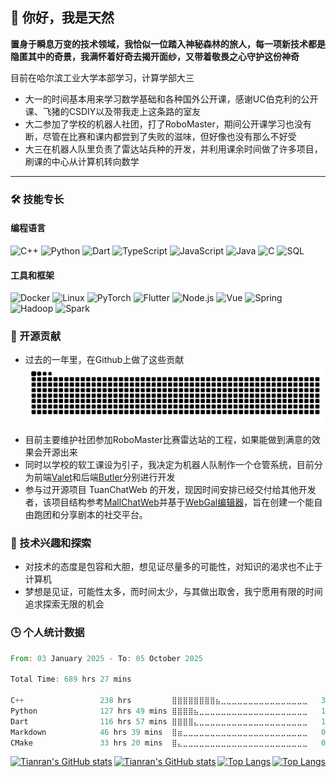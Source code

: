 ## 👋 你好，我是天然

**置身于瞬息万变的技术领域，我恰似一位踏入神秘森林的旅人，每一项新技术都是隐匿其中的奇景，我满怀着好奇去揭开面纱，又带着敬畏之心守护这份神奇**

目前在哈尔滨工业大学本部学习，计算学部大三
- 大一的时间基本用来学习数学基础和各种国外公开课，感谢UC伯克利的公开课、飞猪的CSDIY以及带我走上这条路的室友
- 大二参加了学校的机器人社团，打了RoboMaster，期间公开课学习也没有断，尽管在比赛和课内都尝到了失败的滋味，但好像也没有那么不好受
- 大三在机器人队里负责了雷达站兵种的开发，并利用课余时间做了许多项目，刷课的中心从计算机转向数学

---

### 🛠️ 技能专长
#### 编程语言
![C++](https://img.shields.io/badge/-C++-000?&logo=c%2b%2b&logoColor=00599C)
![Python](https://img.shields.io/badge/-Python-000?&logo=Python)
![Dart](https://img.shields.io/badge/-Dart-000?logo=Dart)
![TypeScript](https://img.shields.io/badge/-TypeScript-000?&logo=TypeScript)
![JavaScript](https://img.shields.io/badge/-JavaScript-000?&logo=JavaScript) 
![Java](https://img.shields.io/badge/-Java-000?&logo=Java)
![C](https://img.shields.io/badge/-C-000?&logo=C)
![SQL](https://img.shields.io/badge/-SQL-000?&logo=MySQL)

#### 工具和框架
![Docker](https://img.shields.io/badge/-Docker-000?&logo=Docker)
![Linux](https://img.shields.io/badge/-Linux-000?&logo=Linux)
![PyTorch](https://img.shields.io/badge/-PyTorch-000?&logo=PyTorch)
![Flutter](https://img.shields.io/badge/-Flutter-000?logo=Flutter)
![Node.js](https://img.shields.io/badge/-Node-000?&logo=nodedotjs)
![Vue](https://img.shields.io/badge/-Vue-000?&logo=vuedotjs)
![Spring](https://img.shields.io/badge/-Spring-000?&logo=Spring)
![Hadoop](https://img.shields.io/badge/-Hadoop-000?&logo=apachehadoop)
![Spark](https://img.shields.io/badge/-Spark-000?&logo=apachespark)

### 🚧 开源贡献
- 过去的一年里，在Github上做了这些贡献
  <picture>
    <source media="(prefers-color-scheme: dark)" srcset="https://raw.githubusercontent.com/Tianran-W/Tianran-W/output/github-contribution-grid-snake-dark.svg">
    <source media="(prefers-color-scheme: light)" srcset="https://raw.githubusercontent.com/Tianran-W/Tianran-W/output/github-contribution-grid-snake.svg">
    <img alt="github contribution grid snake animation" src="https://raw.githubusercontent.com/Tianran-W/Tianran-W/output/github-contribution-grid-snake.svg">
  </picture>
- 目前主要维护社团参加RoboMaster比赛雷达站的工程，如果能做到满意的效果会开源出来
- 同时以学校的软工课设为引子，我决定为机器人队制作一个仓管系统，目前分为前端[Valet](https://github.com/Tianran-W/Valet)和后端[Butler](https://github.com/Tianran-W/Butler)分别进行开发
- 参与过开源项目 TuanChatWeb 的开发，现因时间安排已经交付给其他开发者，该项目结构参考[MallChatWeb](https://github.com/Evansy/MallChatWeb)并基于[WebGal编辑器](https://github.com/OpenWebGAL/WebGAL_Terre)，旨在创建一个能自由跑团和分享剧本的社交平台。

### 💖 技术兴趣和探索
- 对技术的态度是包容和大胆，想见证尽量多的可能性，对知识的渴求也不止于计算机
- 梦想是见证，可能性太多，而时间太少，与其做出取舍，我宁愿用有限的时间追求探索无限的机会

### 🕒 个人统计数据

<!--START_SECTION:waka-->

```rust
From: 03 January 2025 - To: 05 October 2025

Total Time: 689 hrs 27 mins

C++                 238 hrs         ⣿⣿⣿⣿⣿⣿⣿⣿⣦⣀⣀⣀⣀⣀⣀⣀⣀⣀⣀⣀⣀⣀⣀⣀⣀   34.08 %
Python              127 hrs 49 mins ⣿⣿⣿⣿⣦⣀⣀⣀⣀⣀⣀⣀⣀⣀⣀⣀⣀⣀⣀⣀⣀⣀⣀⣀⣀   18.30 %
Dart                116 hrs 57 mins ⣿⣿⣿⣿⣄⣀⣀⣀⣀⣀⣀⣀⣀⣀⣀⣀⣀⣀⣀⣀⣀⣀⣀⣀⣀   16.75 %
Markdown            46 hrs 39 mins  ⣿⣶⣀⣀⣀⣀⣀⣀⣀⣀⣀⣀⣀⣀⣀⣀⣀⣀⣀⣀⣀⣀⣀⣀⣀   06.68 %
CMake               33 hrs 20 mins  ⣿⣄⣀⣀⣀⣀⣀⣀⣀⣀⣀⣀⣀⣀⣀⣀⣀⣀⣀⣀⣀⣀⣀⣀⣀   04.77 %
```

<!--END_SECTION:waka-->

<div class="card-container" style="display:flex;justify-content:space-between;align-items:center;">
    <a href="https://github.com/anuraghazra/github-readme-stats#gh-light-mode-only">
        <img src="https://github-readme-stats.vercel.app/api?username=Tianran-W&show_icons=true&custom_title=Github统计数据&locale=cn&theme=default#gh-light-mode-only" alt="Tianran's GitHub stats">
    </a>
    <a href="https://github.com/anuraghazra/github-readme-stats#gh-dark-mode-only">
        <img src="https://github-readme-stats.vercel.app/api?username=Tianran-W&show_icons=true&custom_title=Github统计数据&locale=cn&theme=dark#gh-dark-mode-only" alt="Tianran's GitHub stats">
    </a>
    <a href="https://github.com/anuraghazra/github-readme-stats#gh-light-mode-only">
        <img src="https://github-readme-stats.vercel.app/api/top-langs/?username=Tianran-W&layout=compact&locale=cn&theme=default#gh-light-mode-only" alt="Top Langs">
    </a>
    <a href="https://github.com/anuraghazra/github-readme-stats#gh-dark-mode-only">
        <img src="https://github-readme-stats.vercel.app/api/top-langs/?username=Tianran-W&layout=compact&locale=cn&theme=dark#gh-dark-mode-only" alt="Top Langs">
    </a>
</div>
